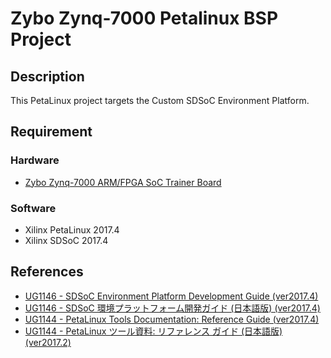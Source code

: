 Zybo Zynq-7000 Petalinux BSP Project
========


## Description

This PetaLinux project targets the Custom SDSoC Environment Platform.


## Requirement

### Hardware

* [Zybo Zynq-7000 ARM/FPGA SoC Trainer Board](https://reference.digilentinc.com/reference/programmable-logic/zybo/start)


### Software

* Xilinx PetaLinux 2017.4
* Xilinx SDSoC 2017.4


## References

* [UG1146 - SDSoC Environment Platform Development Guide (ver2017.4)](https://www.xilinx.com/support/documentation/sw_manuals/xilinx2017_4/ug1146-sdsoc-platform-development.pdf)
* [UG1146 - SDSoC 環境プラットフォーム開発ガイド (日本語版) (ver2017.4)](https://japan.xilinx.com/support/documentation/sw_manuals_j/xilinx2017_4/ug1146-sdsoc-platform-development.pdf)
* [UG1144 - PetaLinux Tools Documentation: Reference Guide (ver2017.4)](https://japan.xilinx.com/support/documentation/sw_manuals_j/xilinx2017_4/ug1144-petalinux-tools-reference-guide.pdf)
* [UG1144 - PetaLinux ツール資料: リファレンス ガイド (日本語版) (ver2017.2)](https://japan.xilinx.com/support/documentation/sw_manuals_j/xilinx2017_2/ug1144-petalinux-tools-reference-guide.pdf)

